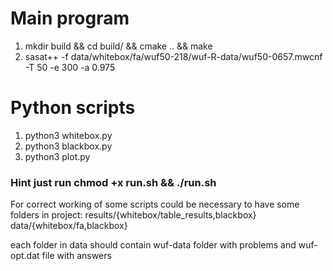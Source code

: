 # Main program
1. mkdir build && cd build/ && cmake .. && make
2. sasat++ -f data/whitebox/fa/wuf50-218/wuf-R-data/wuf50-0657.mwcnf -T 50 -e 300 -a 0.975

# Python scripts
1. python3 whitebox.py
2. python3 blackbox.py
3. python3 plot.py

### Hint just run chmod +x run.sh && ./run.sh

For correct working of some scripts could be necessary to have some folders in project:
results/{whitebox/table_results,blackbox}
data/{whitebox/fa,blackbox}

each folder in data should contain wuf-data folder with problems and wuf-opt.dat file with answers
